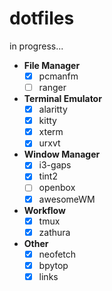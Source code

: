 # dotfiles

in progress...

- **File Manager**
    - [x] pcmanfm
    - [ ] ranger 

- **Terminal Emulator**
    - [x] alaritty
    - [x] kitty
    - [x] xterm
    - [x] urxvt

- **Window Manager**
    - [x] i3-gaps
    - [x] tint2
    - [ ] openbox
    - [x] awesomeWM

- **Workflow**
    - [x] tmux 
    - [x] zathura

- **Other**
    - [x] neofetch
    - [x] bpytop
    - [x] links
